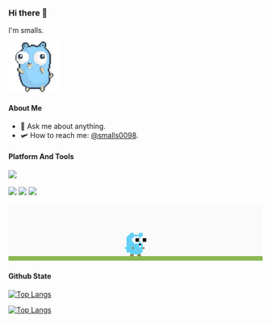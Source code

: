 ### Hi there 👋
I'm smalls.

<img src="https://github.com/smalls0098/smalls0098/blob/main/go.gif" width="100">

#### About Me
- 💬 Ask me about anything.
- 🛩️ How to reach me: [@smalls0098](https://t.me/smalls0098).

#### Platform And Tools
[![](https://img.shields.io/badge/macOS-Monterey-d0d1d4?style=flat-square&logo=Apple)](<[https://](https://www.apple.com/macos/monterey/)>)

[![](https://img.shields.io/badge/-Golang-00ADD8?style=flat-square&logo=go&logoColor=ffffff)](https://golang.org/)
[![](https://img.shields.io/badge/-Goland-3c5cf0?style=flat-square&logo=Goland&logoColor=ffffff)](https://www.jetbrains.com/zh-cn/go/)
[![](https://img.shields.io/badge/-AndroidStudio-71d88c?style=flat-square&logo=AndroidStudio&logoColor=ffffff)](https://developer.android.com/studio)

<img src="https://github.com/smalls0098/smalls0098/blob/main/gopher.gif">

#### Github State

[![Top Langs](https://github-readme-stats.vercel.app/api?username=smalls0098&show_icons=true&count_private=true)](https://github.com/smalls0098?tab=repositories)

[![Top Langs](https://github-readme-stats.vercel.app/api/top-langs/?username=smalls0098&layout=compact&show_icons=true&count_private=true)](https://github.com/smalls0098?tab=repositories)
